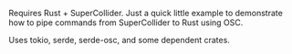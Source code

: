 Requires Rust + SuperCollider. Just a quick little example to demonstrate how
to pipe commands from SuperCollider to Rust using OSC.

Uses tokio, serde, serde-osc, and some dependent crates.
